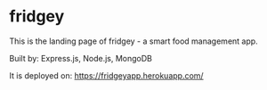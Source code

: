 # fridgey

<p>This is the landing page of fridgey - a smart food management app.</p>

<p>Built by: Express.js, Node.js, MongoDB</p>

<p>It is deployed on: <a href="https://fridgeyapp.herokuapp.com/">https://fridgeyapp.herokuapp.com/</a></p>